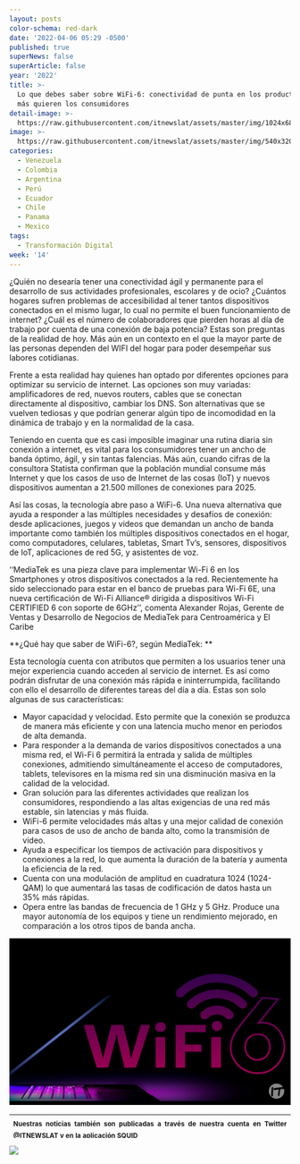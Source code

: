 ```yaml
---
layout: posts
color-schema: red-dark
date: '2022-04-06 05:29 -0500'
published: true
superNews: false
superArticle: false
year: '2022'
title: >-
  Lo que debes saber sobre WiFi-6: conectividad de punta en los productos que
  más quieren los consumidores 
detail-image: >-
  https://raw.githubusercontent.com/itnewslat/assets/master/img/1024x680/wifi6-g.jpg
image: >-
  https://raw.githubusercontent.com/itnewslat/assets/master/img/540x320/wifi6-p.jpg
categories:
  - Venezuela
  - Colombia
  - Argentina
  - Perú
  - Ecuador
  - Chile
  - Panama
  - Mexico
tags:
  - Transformación Digital
week: '14'
---
```

¿Quién no desearía tener una conectividad ágil y permanente para el desarrollo de sus actividades profesionales, escolares y de ocio? ¿Cuántos hogares sufren problemas de accesibilidad al tener tantos dispositivos conectados en el mismo lugar, lo cual no permite el buen funcionamiento de internet? ¿Cuál es el número de colaboradores que pierden horas al día de trabajo por cuenta de una conexión de baja potencia? Estas son preguntas de la realidad de hoy. Más aún en un contexto en el que la mayor parte de las personas dependen del WIFI del hogar para poder desempeñar sus labores cotidianas. 

Frente a esta realidad hay quienes han optado por diferentes opciones para optimizar su servicio de internet. Las opciones son muy variadas: amplificadores de red, nuevos routers, cables que se conectan directamente al dispositivo, cambiar los DNS. Son  alternativas que se vuelven tediosas y que podrían generar algún tipo de incomodidad en la dinámica de trabajo y en la normalidad de la casa. 

Teniendo en cuenta que es casi imposible imaginar una rutina diaria sin conexión a internet, es vital para los consumidores tener un ancho de banda óptimo, ágil, y sin tantas falencias. Más aún, cuando cifras de la consultora Statista confirman que la población mundial consume más Internet y que los casos de uso de Internet de las cosas (IoT) y nuevos dispositivos aumentan a 21.500 millones de conexiones para 2025.

Así las cosas, la tecnología abre paso a WiFi-6. Una nueva alternativa que ayuda a responder a las múltiples necesidades y desafíos de conexión: desde aplicaciones, juegos y videos que demandan un ancho de banda importante como también los múltiples dispositivos conectados en el hogar, como computadores, celulares, tabletas, Smart Tv’s, sensores, dispositivos de IoT, aplicaciones de red 5G, y asistentes de voz.

‘‘MediaTek es una pieza clave para implementar Wi-Fi 6 en los Smartphones y otros dispositivos conectados a la red. Recientemente ha sido seleccionado para estar en el banco de pruebas para Wi-Fi 6E, una nueva certificación de Wi-Fi Alliance® dirigida a dispositivos Wi-Fi CERTIFIED 6 con soporte de 6GHz’’, comenta Alexander Rojas, Gerente de Ventas y Desarrollo de Negocios de MediaTek para Centroamérica y El Caribe

**¿Qué hay que saber de WiFi-6?, según MediaTek: **

Esta tecnología cuenta con atributos que permiten a los usuarios tener una mejor experiencia cuando acceden al servicio de internet. Es así como podrán disfrutar de una conexión más rápida e ininterrumpida, facilitando con ello el desarrollo de diferentes tareas del día a día. Estas son solo algunas de sus características: 

- Mayor capacidad y velocidad. Esto permite que la conexión se produzca de manera más eficiente y con una latencia mucho menor en periodos de alta demanda.
- Para responder a la demanda de varios dispositivos conectados a una misma red, el Wi-Fi 6 permitirá la entrada y salida de múltiples conexiones, admitiendo simultáneamente el acceso de computadores, tablets, televisores en la misma red sin una disminución masiva en la calidad de la velocidad.
- Gran solución para las diferentes actividades que realizan los consumidores, respondiendo a las altas exigencias de una red más estable, sin latencias y más fluida. 
- WiFi-6 permite velocidades más altas y una mejor calidad de conexión para casos de uso de ancho de banda alto, como la transmisión de video.
- Ayuda a especificar los tiempos de activación para dispositivos y conexiones a la red, lo que aumenta la duración de la batería y aumenta la eficiencia de la red.
- Cuenta con una modulación de amplitud en cuadratura 1024 (1024-QAM) lo que aumentará las tasas de codificación de datos hasta un 35% más rápidas. 
- Opera entre las bandas de frecuencia de 1 GHz y 5 GHz. Produce una mayor autonomía de los equipos y tiene un rendimiento mejorado, en comparación a los otros tipos de banda ancha.

![](https://raw.githubusercontent.com/itnewslat/assets/master/img/540x320/wifi6-p.jpg)

<table style="height: 42px;" width="569">
<tbody>
<tr>
<td style="text-align: justify;"><sub><strong>Nuestras noticias también son publicadas a través de nuestra cuenta en Twitter <a href="https://twitter.com/itnewslat?lang=es">@ITNEWSLAT</a> y en la aplicación <a href="https://squidapp.co/en/">SQUID</a></strong></sub></td>
</tr>
</tbody>
</table>

<img src="https://tracker.metricool.com/c3po.jpg?hash=56f88a41e39ab42c063cc51676587a04"/>
